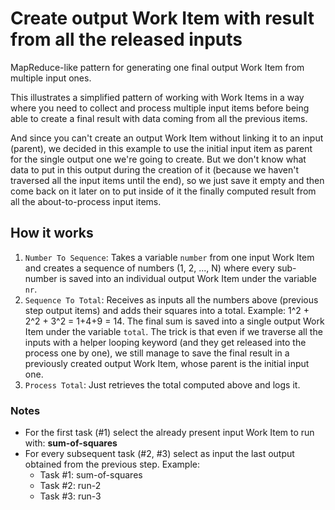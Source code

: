# Create output Work Item with result from all the released inputs

MapReduce-like pattern for generating one final output Work Item from multiple input
ones.

This illustrates a simplified pattern of working with Work Items in a way where you
need to collect and process multiple input items before being able to create a final
result with data coming from all the previous items.

And since you can't create an output Work Item without linking it to an input (parent),
we decided in this example to use the initial input item as parent for the single
output one we're going to create. But we don't know what data to put in this output
during the creation of it (because we haven't traversed all the input items until the
end), so we just save it empty and then come back on it later on to put inside of it
the finally computed result from all the about-to-process input items.

## How it works

1. `Number To Sequence`: Takes a variable `number` from one input Work Item and creates
   a sequence of numbers (1, 2, ..., N) where every sub-number is saved into an
   individual output Work Item under the variable `nr`.
2. `Sequence To Total`: Receives as inputs all the numbers above (previous step output
   items) and adds their squares into a total. Example: 1^2 + 2^2 + 3^2 = 1+4+9 = 14.
   The final sum is saved into a single output Work Item under the variable `total`.
   The trick is that even if we traverse all the inputs with a helper looping keyword
   (and they get released into the process one by one), we still manage to save the
   final result in a previously created output Work Item, whose parent is the initial
   input one.
3. `Process Total`: Just retrieves the total computed above and logs it.

### Notes

- For the first task (#1) select the already present input Work Item to run with:
  **sum-of-squares**
- For every subsequent task (#2, #3) select as input the last output obtained from the
  previous step. Example:
  - Task #1: sum-of-squares
  - Task #2: run-2
  - Task #3: run-3
